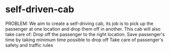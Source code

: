 # self-driven-cab
PROBLEM:
We aim to create a self-driving cab, its job is to pick up the passenger at one location and drop them off in another. This cab will also take care of:
Drop off the passenger to the right location.
Save passenger's time by taking minimum time possible to drop off
Take care of passenger's safety and traffic rules

